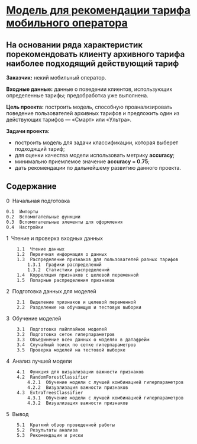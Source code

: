 # [Модель для рекомендации тарифа мобильного оператора](https://github.com/Nanobelka/Yandex_Praktikum/blob/main/mobile_tariff_recomendation/mobile_tariff_recomendation.ipynb)
## На основании ряда характеристик порекомендовать клиенту архивного тарифа наиболее подходящий действующий тариф

**Заказчик:** некий мобильный оператор.

**Входные данные:** данные о поведении клиентов, использующих определенные тарифы; предобработка уже выполнена.

**Цель проекта:** построить модель, способную проанализировать поведение пользователей архивных тарифов и предложить один из действующих тарифов — «Смарт» или «Ультра».

**Задачи проекта:**

- построить модель для задачи классификации, которая выберет подходящий тариф;
- для оценки качества модели использовать метрику **accuracy**;
- минимально приемлемое значение **accuracy = 0.75**;
- дать рекомендации по дальнейшему развитию данного проекта.

## Содержание
        
0  Начальная подготовка

    0.1  Импорты
    0.2  Вспомогательные функции
    0.3  Вспомогательные элементы для оформления
    0.4  Настройки

1  Чтение и проверка входных данных

        1.1  Чтение данных
        1.2  Первичная информация о данных
        1.3  Распределение признаков для пользователей разных тарифов
            1.3.1  Графики распределений
            1.3.2  Статистики распределений
        1.4  Корреляция признаков с целевой переменной
        1.5  Попарные распределения признаков
        
2  Подготовка данных для моделей

        2.1  Выделение признаков и целевой переменной
        2.2  Разделение на обучающую и тестовую выборки
        
3  Обучение моделей

        3.1  Подготовка пайплайнов моделей
        3.2  Подготовка сеток гиперпараметров
        3.3  Объединение всех данных о моделях в датафрейм
        3.4  Случайный поиск по сетке гиперпараметров
        3.5  Проверка моделей на тестовой выборке
        
4  Анализ лучшей модели

        4.1  Функция для визуализации важности признаков
        4.2  RandomForestClassifier
            4.2.1  Обучение модели с лучшей комбинацией гиперпараметров
            4.2.2  Визуализация важности признаков
        4.3  ExtraTreesClassifier
            4.3.1  Обучение модели с лучшей комбинацией гиперпараметров
            4.3.2  Визуализация важности признаков
            
5  Вывод

        5.1  Краткий обзор проведенной работы
        5.2  Результаты анализа
        5.3  Рекомендации и риски

